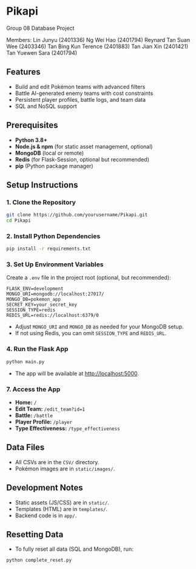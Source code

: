 # Pikapi
Group 08 Database Project

Members:
Lin Junyu (2401336)
Ng Wei Hao (2401794)
Reynard Tan Suan Wee (2403346)
Tan Bing Kun Terence (2401883)
Tan Jian Xin (2401421)
Tan Yuewen Sara (2401794)

## Features
- Build and edit Pokémon teams with advanced filters
- Battle AI-generated enemy teams with cost constraints
- Persistent player profiles, battle logs, and team data
- SQL and NoSQL support

## Prerequisites
- **Python 3.8+**
- **Node.js & npm** (for static asset management, optional)
- **MongoDB** (local or remote)
- **Redis** (for Flask-Session, optional but recommended)
- **pip** (Python package manager)

## Setup Instructions
### 1. Clone the Repository
```bash
git clone https://github.com/yourusername/Pikapi.git
cd Pikapi
```

### 2. Install Python Dependencies
```bash
pip install -r requirements.txt
```

### 3. Set Up Environment Variables
Create a `.env` file in the project root (optional, but recommended):
```
FLASK_ENV=development
MONGO_URI=mongodb://localhost:27017/
MONGO_DB=pokemon_app
SECRET_KEY=your_secret_key
SESSION_TYPE=redis
REDIS_URL=redis://localhost:6379/0
```

- Adjust `MONGO_URI` and `MONGO_DB` as needed for your MongoDB setup.
- If not using Redis, you can omit `SESSION_TYPE` and `REDIS_URL`.

### 4. Run the Flask App
```bash
python main.py
```
- The app will be available at [http://localhost:5000](http://localhost:5000).

### 7. Access the App
- **Home:** `/`
- **Edit Team:** `/edit_team?id=1`
- **Battle:** `/battle`
- **Player Profile:** `/player`
- **Type Effectiveness:** `/type_effectiveness`

## Data Files
- All CSVs are in the `CSV/` directory.
- Pokémon images are in `static/images/`.

## Development Notes
- Static assets (JS/CSS) are in `static/`.
- Templates (HTML) are in `templates/`.
- Backend code is in `app/`.

## Resetting Data
- To fully reset all data (SQL and MongoDB), run:
```bash
python complete_reset.py
